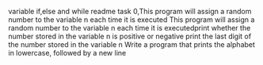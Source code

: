 variable if,else and while readme
task 0,This program will assign a random number to the variable n each time it is executed
This program will assign a random number to the variable n each time it is executedprint whether the number stored in the variable n is positive or negative
 print the last digit of the number stored in the variable n
Write a program that prints the alphabet in lowercase, followed by a new line
